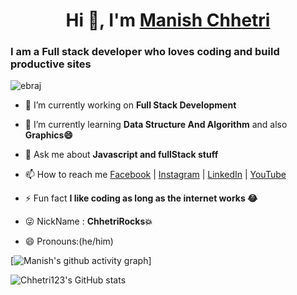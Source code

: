 <!-- ![Banner](Banner.png) -->

<h1 align="center">Hi 👋, I'm <a href="https://full-stack-website12.herokuapp.com/">Manish Chhetri</a></h1>
<h3>I am a <b> Full stack developer </b> who loves coding and build productive sites</h3>

<p align="left"> <img src="https://komarev.com/ghpvc/?username=chhetri123&label=Profile%20views&color=0e75b6&style=flat" alt="ebraj" /> </p>

- 🔭 I’m currently working on **Full Stack Development**

- 🌱 I’m currently learning **Data Structure And Algorithm** and also **Graphics😄**

- 💬 Ask me about **Javascript and fullStack stuff**

- 📫 How to reach me [Facebook](https://www.facebook.com/ChhetriRocks15) |
  [Instagram](https://www.instagram.com/chhetri_monu_1/) |
  [LinkedIn](https://www.linkedin.com/in/chhetri-don-5bb9391aa/) |
  [YouTube](https://www.youtube.com/channel/UCFbbHb96x4juo4AhGtlz8Iw)

- ⚡ Fun fact **I like coding as long as the internet works 😂**
  
- 😜 NickName : **ChhetriRocks💥**

- 😄 Pronouns:(he/him)

[![Manish's github activity graph](https://activity-graph.herokuapp.com/graph?username=chhetri123&theme=dracula)]

![Chhetri123's GitHub stats](https://github-readme-stats.vercel.app/api?username=chhetri123&show_icons=true&theme=omni)
